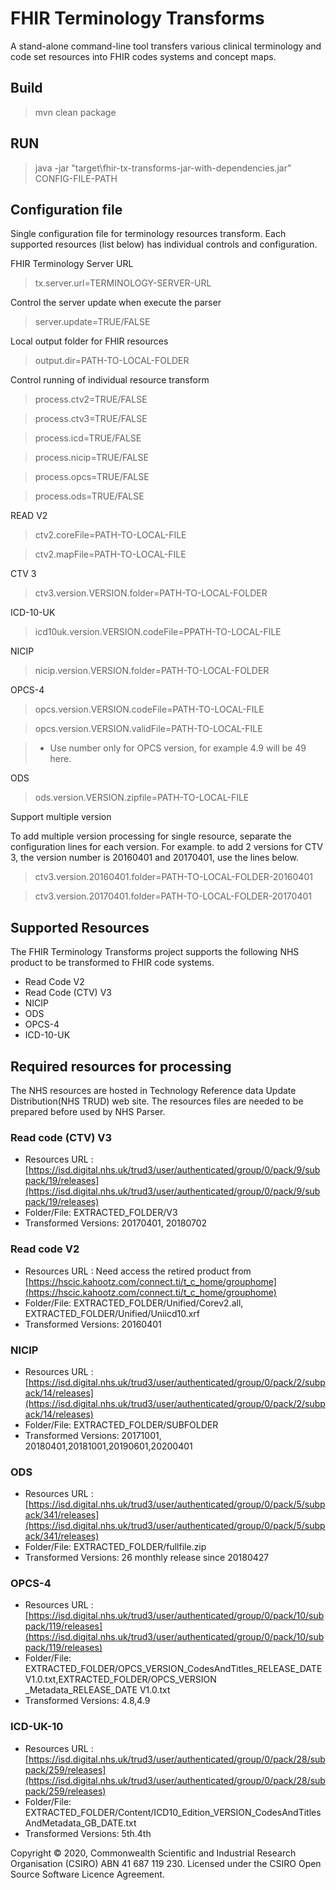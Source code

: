 # FHIR Terminology Transforms

A stand-alone command-line tool transfers various clinical terminology and code set resources into FHIR codes systems and concept maps. 

## Build
>mvn clean package

## RUN
>java -jar "target\fhir-tx-transforms-jar-with-dependencies.jar" CONFIG-FILE-PATH

## Configuration file 
Single configuration file for terminology resources transform. 
Each supported resources (list below) has individual controls and configuration.  

FHIR Terminology Server URL
>tx.server.url=TERMINOLOGY-SERVER-URL

Control the server update when execute the parser
>server.update=TRUE/FALSE

Local output folder for FHIR resources
>output.dir=PATH-TO-LOCAL-FOLDER

Control running of individual resource transform
> process.ctv2=TRUE/FALSE

> process.ctv3=TRUE/FALSE

> process.icd=TRUE/FALSE

> process.nicip=TRUE/FALSE

> process.opcs=TRUE/FALSE

> process.ods=TRUE/FALSE

READ V2
>ctv2.coreFile=PATH-TO-LOCAL-FILE

>ctv2.mapFile=PATH-TO-LOCAL-FILE

CTV 3
>ctv3.version.VERSION.folder=PATH-TO-LOCAL-FOLDER

ICD-10-UK
>icd10uk.version.VERSION.codeFile=PPATH-TO-LOCAL-FILE

NICIP
>nicip.version.VERSION.folder=PATH-TO-LOCAL-FOLDER

OPCS-4
>opcs.version.VERSION.codeFile=PATH-TO-LOCAL-FILE

>opcs.version.VERSION.validFile=PATH-TO-LOCAL-FILE

>* Use number only for OPCS version, for example 4.9 will be 49 here.

ODS
>ods.version.VERSION.zipfile=PATH-TO-LOCAL-FILE

Support multiple version

To add multiple version processing for single resource, separate the configuration lines for each version. 
For example. to add 2 versions for CTV 3, the version number is 20160401 and 20170401, use the lines below. 
>ctv3.version.20160401.folder=PATH-TO-LOCAL-FOLDER-20160401

>ctv3.version.20170401.folder=PATH-TO-LOCAL-FOLDER-20170401


## Supported Resources

The FHIR Terminology Transforms project supports the following NHS product to be transformed to FHIR code systems.
- Read Code V2
- Read Code (CTV) V3
- NICIP
- ODS
- OPCS-4
- ICD-10-UK

## Required resources for processing 
The NHS resources are hosted in Technology Reference data Update Distribution(NHS TRUD) web site. The resources files are needed to be prepared before used by NHS Parser. 

### Read code (CTV) V3
 - Resources URL :[https://isd.digital.nhs.uk/trud3/user/authenticated/group/0/pack/9/subpack/19/releases](https://isd.digital.nhs.uk/trud3/user/authenticated/group/0/pack/9/subpack/19/releases)
 - Folder/File: EXTRACTED_FOLDER/V3
 - Transformed Versions: 20170401, 20180702

### Read code V2
 - Resources URL : Need access the retired product from [https://hscic.kahootz.com/connect.ti/t_c_home/grouphome](https://hscic.kahootz.com/connect.ti/t_c_home/grouphome)
 - Folder/File: EXTRACTED_FOLDER/Unified/Corev2.all, EXTRACTED_FOLDER/Unified/Uniicd10.xrf
 - Transformed Versions: 20160401

### NICIP
 - Resources URL :[https://isd.digital.nhs.uk/trud3/user/authenticated/group/0/pack/2/subpack/14/releases](https://isd.digital.nhs.uk/trud3/user/authenticated/group/0/pack/2/subpack/14/releases)
 - Folder/File: EXTRACTED_FOLDER/SUBFOLDER
 - Transformed Versions: 20171001, 20180401,20181001,20190601,20200401

### ODS
 - Resources URL :[https://isd.digital.nhs.uk/trud3/user/authenticated/group/0/pack/5/subpack/341/releases](https://isd.digital.nhs.uk/trud3/user/authenticated/group/0/pack/5/subpack/341/releases)
 - Folder/File: EXTRACTED_FOLDER/fullfile.zip
 - Transformed Versions: 26 monthly release since 20180427

### OPCS-4
 - Resources URL :
[https://isd.digital.nhs.uk/trud3/user/authenticated/group/0/pack/10/subpack/119/releases](https://isd.digital.nhs.uk/trud3/user/authenticated/group/0/pack/10/subpack/119/releases)
 - Folder/File: EXTRACTED_FOLDER/OPCS_VERSION_CodesAndTitles_RELEASE_DATE V1.0.txt,EXTRACTED_FOLDER/OPCS_VERSION _Metadata_RELEASE_DATE V1.0.txt
 - Transformed Versions: 4.8,4.9

### ICD-UK-10
 - Resources URL :
[https://isd.digital.nhs.uk/trud3/user/authenticated/group/0/pack/28/subpack/259/releases](https://isd.digital.nhs.uk/trud3/user/authenticated/group/0/pack/28/subpack/259/releases)
 - Folder/File: EXTRACTED_FOLDER/Content/ICD10_Edition_VERSION_CodesAndTitlesAndMetadata_GB_DATE.txt
 - Transformed Versions: 5th.4th
 
Copyright © 2020, Commonwealth Scientific and Industrial Research Organisation (CSIRO) ABN 41 687 119 230. Licensed under the CSIRO Open Source Software Licence Agreement.
